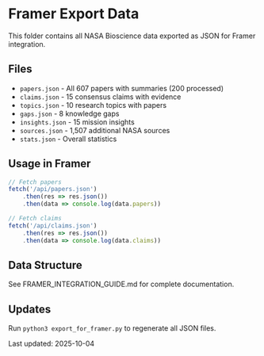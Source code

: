 # Framer Export Data

This folder contains all NASA Bioscience data exported as JSON for Framer integration.

## Files

- `papers.json` - All 607 papers with summaries (200 processed)
- `claims.json` - 15 consensus claims with evidence
- `topics.json` - 10 research topics with papers
- `gaps.json` - 8 knowledge gaps
- `insights.json` - 15 mission insights
- `sources.json` - 1,507 additional NASA sources
- `stats.json` - Overall statistics

## Usage in Framer

```javascript
// Fetch papers
fetch('/api/papers.json')
    .then(res => res.json())
    .then(data => console.log(data.papers))

// Fetch claims
fetch('/api/claims.json')
    .then(res => res.json())
    .then(data => console.log(data.claims))
```

## Data Structure

See FRAMER_INTEGRATION_GUIDE.md for complete documentation.

## Updates

Run `python3 export_for_framer.py` to regenerate all JSON files.

Last updated: 2025-10-04
